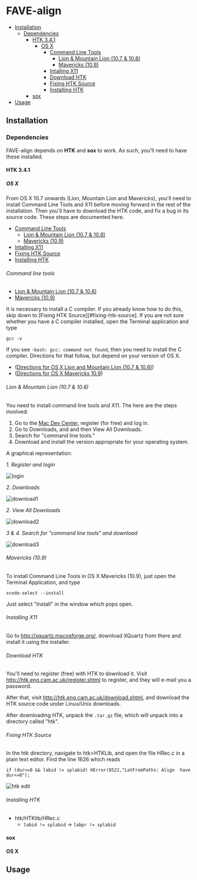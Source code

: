 # FAVE-align

* [Installation](#installation)
  * [Dependencies](#dependencies)
    * [HTK 3.4.1](#htk-341)
      * [OS X](#os-x)
        * [Command Line Tools](#command-line-tools)
            * [Lion & Mountain Lion (10.7 & 10.8)](#lion--mountain-lion-107--108)
            * [Mavericks (10.9)](#mavericks_109)
        * [Intalling X11](#installing-x11)      
        * [Download HTK](#download-htk)     
        * [Fixing HTK Source](#fixing-htk-source)
        * [Installing HTK](#installing-htk)
    * [sox](#sox)
* [Usage](#usage)

## Installation

### Dependencies

FAVE-align depends on **HTK** and **sox** to work. 
As such, you'll need to have these installed.

#### HTK 3.4.1
##### OS X
From OS X 10.7 onwards (Lion, Mountain Lion and Mavericks), you'll need to install Command Line Tools and X11 before moving forward in the rest of the installation.
Then you'll have to download the HTK code, and fix a bug in its source code. These steps are documented here.

* [Command Line Tools](#command-line-tools)
    * [Lion & Mountain Lion (10.7 & 10.8)](#lion--mountain-lion-107--108)
    * [Mavericks (10.9)](#mavericks_109)
* [Intalling X11](#installing-x11)           
* [Fixing HTK Source](#fixing-htk-source)
* [Installing HTK](#installing-htk)

###### Command line tools
* [Lion & Mountain Lion (10.7 & 10.8)](#lion--mountain-lion-107--108)
* [Mavericks (10.9)](#mavericks_109)


It is necessary to install a C compiler. 
If you already know how to do this, skip down to [Fixing HTK Source][#fixing-htk-source]. 
If you are not sure whether you have a C compiler installed, open the Terminal application and type

    gcc -v

If you see `-bash: gcc: command not found`, then you need to install the C compiler. 
Directions for that follow, but depend on your version of OS X.

* ([Directions for OS X Lion and Mountain Lion (10.7 & 10.8)](#lion--mountain-lion-107--108))
* ([Directions for OS X Mavericks 10.9](#mavericks_109))

###### *Lion & Mountain Lion (10.7 & 10.8)*

You need to install command line tools and X11.
The here are the steps involved:

1. Go to the [Mac Dev Center](https://developer.apple.com/devcenter/mac/index.action), register (for free) and log in.
2. Go to Downloads, and and then View All Downloads.
3. Search for "command line tools."
4. Download and install the version appropriate for your operating system.

A graphical representation:

*1. Register and login*

![login](readme_img/developer_login.png)

*2. Downloads*

![download1](readme_img/developer_downloads1.png)


*2. View All Downloads*

![download2](readme_img/developer_downloads2.png)

*3 & 4. Search for "command line tools" and download*

![download3](readme_img/developer_downloads3.png)




###### *Mavericks (10.9)*

To install Command Line Tools in OS X Mavericks (10.9), just open the Terminal Application, and type

`xcode-select --install`

Just select "Install" in the window which pops open.

###### Installing X11

Go to http://xquartz.macosforge.org/, download XQuartz from there and install it using the installer.

###### Download HTK

You'll need to register (free) with HTK to download it.
Visit http://htk.eng.cam.ac.uk/register.shtml to register, and they will e-mail you a password.

After that, visit http://htk.eng.cam.ac.uk/download.shtml, and download the HTK source code under Linux/Unix downloads.

After downloading HTK, unpack the `.tar.gz` file, which will unpack into a directory called "htk".

###### Fixing HTK Source

In the htk directory, navigate to htk>HTKLib, and open the file HRec.c in a plain text editor.
Find the line 1626 which reads

    if (dur<=0 && labid != splabid) HError(8522,"LatFromPaths: Align  have dur<=0");

![htk edit](readme_img/htk_edit.png)



###### Installing HTK


* htk/HTKlib/HRec.c
	* `labid != splabid` -> `labpr != splabid`	

#### sox
#### OS X

## Usage

